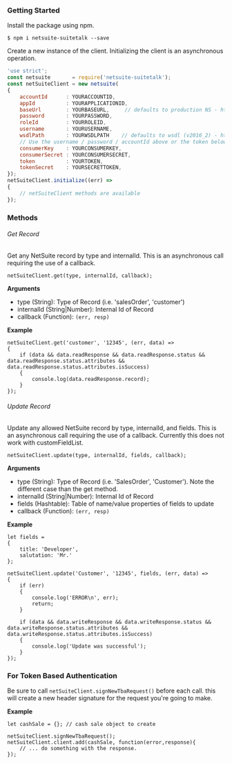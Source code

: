 ### Getting Started

Install the package using npm.

```$ npm i netsuite-suitetalk --save```

Create a new instance of the client. Initializing the client is an asynchronous operation.

``` javascript
'use strict';
const netsuite       = require('netsuite-suitetalk');
const netSuiteClient = new netsuite(
{
    accountId      : YOURACCOUNTID,
    appId          : YOURAPPLICATIONID,
    baseUrl        : YOURBASEURL,     // defaults to production NS - https://webservices.netsuite.com/services/NetSuitePort_2016_2
    password       : YOURPASSWORD,
    roleId         : YOURROLEID,
    username       : YOURUSERNAME,
    wsdlPath       : YOURWSDLPATH    // defaults to wsdl (v2016_2) - https://webservices.netsuite.com/wsdl/v2016_2_0/netsuite.wsdl
    // Use the username / password / accountId above or the token below.  Don't use both
    consumerKey    : YOURCONSUMERKEY,
    consumerSecret : YOURCONSUMERSECRET,
    token          : YOURTOKEN,
    tokenSecret    : YOURSECRETTOKEN,
});
netSuiteClient.initialize((err) =>
{
    // netSuiteClient methods are available
});
```

### Methods

###### Get Record

Get any NetSuite record by type and internalId.  This is an asynchronous call requiring the use of a callback.

```netSuiteClient.get(type, internalId, callback);```

__Arguments__

* type (String): Type of Record (i.e. 'salesOrder', 'customer')
* internalId (String|Number): Internal Id of Record
* callback (Function): ```(err, resp)```

__Example__
```
netSuiteClient.get('customer', '12345', (err, data) =>
{
    if (data && data.readResponse && data.readResponse.status && data.readResponse.status.attributes && data.readResponse.status.attributes.isSuccess)
    {
        console.log(data.readResponse.record);
    }
});
```

###### Update Record

Update any allowed NetSuite record by type, internalId, and fields.  This is an asynchronous call requiring the use of a callback.  Currently this does not work with customFieldList.

```netSuiteClient.update(type, internalId, fields, callback);```

__Arguments__

* type (String): Type of Record (i.e. 'SalesOrder', 'Customer').  Note the different case than the get method.
* internalId (String|Number): Internal Id of Record
* fields (Hashtable): Table of name/value properties of fields to update
* callback (Function): ```(err, resp)```

__Example__
```
let fields =
{
    title: 'Developer',
    salutation: 'Mr.'
};

netSuiteClient.update('Customer', '12345', fields, (err, data) =>
{
    if (err)
    {
        console.log('ERROR\n', err);
        return;
    }

    if (data && data.writeResponse && data.writeResponse.status && data.writeResponse.status.attributes && data.writeResponse.status.attributes.isSuccess)
    {
        console.log('Update was successful');
    }
});
```

### For Token Based Authentication

Be sure to call ```netSuiteClient.signNewTbaRequest()``` before each call.  this will create a new header signature for the request you're going to make.

__Example__
```
let cashSale = {}; // cash sale object to create

netSuiteClient.signNewTbaRequest();
netSuiteClient.client.add(cashSale, function(error,response){
    // ... do something with the response.
});
```